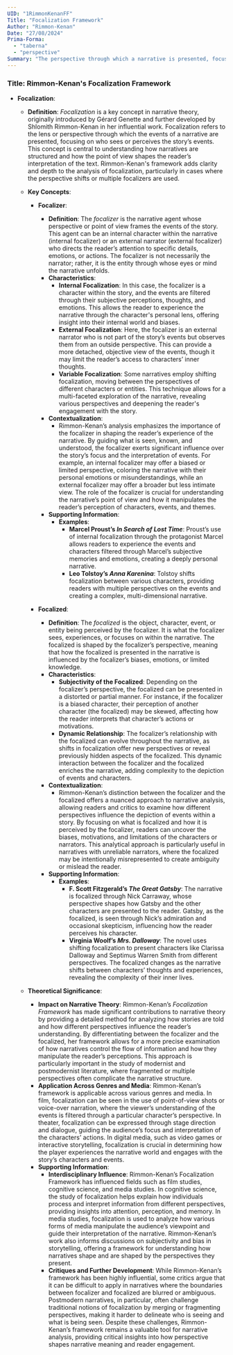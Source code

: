 ```yaml
---
UID: "1RimmonKenanFF"
Title: "Focalization Framework"
Author: "Rimmon-Kenan"
Date: "27/08/2024"
Prima-Forma:
  - "taberna"
  - "perspective"
Summary: "The perspective through which a narrative is presented, focusing on who sees or perceives the events within the story."
---
```


### Title: **Rimmon-Kenan's Focalization Framework**

- **Focalization**:
  - **Definition**: *Focalization* is a key concept in narrative theory, originally introduced by Gérard Genette and further developed by Shlomith Rimmon-Kenan in her influential work. Focalization refers to the lens or perspective through which the events of a narrative are presented, focusing on who sees or perceives the story’s events. This concept is central to understanding how narratives are structured and how the point of view shapes the reader’s interpretation of the text. Rimmon-Kenan's framework adds clarity and depth to the analysis of focalization, particularly in cases where the perspective shifts or multiple focalizers are used.

  - **Key Concepts**:

    - **Focalizer**:
      - **Definition**: The *focalizer* is the narrative agent whose perspective or point of view frames the events of the story. This agent can be an internal character within the narrative (internal focalizer) or an external narrator (external focalizer) who directs the reader’s attention to specific details, emotions, or actions. The focalizer is not necessarily the narrator; rather, it is the entity through whose eyes or mind the narrative unfolds.
      - **Characteristics**:
        - **Internal Focalization**: In this case, the focalizer is a character within the story, and the events are filtered through their subjective perceptions, thoughts, and emotions. This allows the reader to experience the narrative through the character's personal lens, offering insight into their internal world and biases.
        - **External Focalization**: Here, the focalizer is an external narrator who is not part of the story’s events but observes them from an outside perspective. This can provide a more detached, objective view of the events, though it may limit the reader’s access to characters’ inner thoughts.
        - **Variable Focalization**: Some narratives employ shifting focalization, moving between the perspectives of different characters or entities. This technique allows for a multi-faceted exploration of the narrative, revealing various perspectives and deepening the reader's engagement with the story.
      - **Contextualization**:
        - Rimmon-Kenan’s analysis emphasizes the importance of the focalizer in shaping the reader’s experience of the narrative. By guiding what is seen, known, and understood, the focalizer exerts significant influence over the story’s focus and the interpretation of events. For example, an internal focalizer may offer a biased or limited perspective, coloring the narrative with their personal emotions or misunderstandings, while an external focalizer may offer a broader but less intimate view. The role of the focalizer is crucial for understanding the narrative’s point of view and how it manipulates the reader’s perception of characters, events, and themes.
      - **Supporting Information**:
        - **Examples**:
          - **Marcel Proust’s *In Search of Lost Time***: Proust’s use of internal focalization through the protagonist Marcel allows readers to experience the events and characters filtered through Marcel’s subjective memories and emotions, creating a deeply personal narrative.
          - **Leo Tolstoy’s *Anna Karenina***: Tolstoy shifts focalization between various characters, providing readers with multiple perspectives on the events and creating a complex, multi-dimensional narrative.

    - **Focalized**:
      - **Definition**: The *focalized* is the object, character, event, or entity being perceived by the focalizer. It is what the focalizer sees, experiences, or focuses on within the narrative. The focalized is shaped by the focalizer’s perspective, meaning that how the focalized is presented in the narrative is influenced by the focalizer’s biases, emotions, or limited knowledge.
      - **Characteristics**:
        - **Subjectivity of the Focalized**: Depending on the focalizer’s perspective, the focalized can be presented in a distorted or partial manner. For instance, if the focalizer is a biased character, their perception of another character (the focalized) may be skewed, affecting how the reader interprets that character’s actions or motivations.
        - **Dynamic Relationship**: The focalizer’s relationship with the focalized can evolve throughout the narrative, as shifts in focalization offer new perspectives or reveal previously hidden aspects of the focalized. This dynamic interaction between the focalizer and the focalized enriches the narrative, adding complexity to the depiction of events and characters.
      - **Contextualization**:
        - Rimmon-Kenan’s distinction between the focalizer and the focalized offers a nuanced approach to narrative analysis, allowing readers and critics to examine how different perspectives influence the depiction of events within a story. By focusing on what is focalized and how it is perceived by the focalizer, readers can uncover the biases, motivations, and limitations of the characters or narrators. This analytical approach is particularly useful in narratives with unreliable narrators, where the focalized may be intentionally misrepresented to create ambiguity or mislead the reader.
      - **Supporting Information**:
        - **Examples**:
          - **F. Scott Fitzgerald’s *The Great Gatsby***: The narrative is focalized through Nick Carraway, whose perspective shapes how Gatsby and the other characters are presented to the reader. Gatsby, as the focalized, is seen through Nick’s admiration and occasional skepticism, influencing how the reader perceives his character.
          - **Virginia Woolf’s *Mrs. Dalloway***: The novel uses shifting focalization to present characters like Clarissa Dalloway and Septimus Warren Smith from different perspectives. The focalized changes as the narrative shifts between characters’ thoughts and experiences, revealing the complexity of their inner lives.

  - **Theoretical Significance**:
    - **Impact on Narrative Theory**: Rimmon-Kenan’s *Focalization Framework* has made significant contributions to narrative theory by providing a detailed method for analyzing how stories are told and how different perspectives influence the reader’s understanding. By differentiating between the focalizer and the focalized, her framework allows for a more precise examination of how narratives control the flow of information and how they manipulate the reader’s perceptions. This approach is particularly important in the study of modernist and postmodernist literature, where fragmented or multiple perspectives often complicate the narrative structure.
    - **Application Across Genres and Media**: Rimmon-Kenan’s framework is applicable across various genres and media. In film, focalization can be seen in the use of point-of-view shots or voice-over narration, where the viewer’s understanding of the events is filtered through a particular character’s perspective. In theater, focalization can be expressed through stage direction and dialogue, guiding the audience’s focus and interpretation of the characters’ actions. In digital media, such as video games or interactive storytelling, focalization is crucial in determining how the player experiences the narrative world and engages with the story’s characters and events.
    - **Supporting Information**:
      - **Interdisciplinary Influence**: Rimmon-Kenan’s Focalization Framework has influenced fields such as film studies, cognitive science, and media studies. In cognitive science, the study of focalization helps explain how individuals process and interpret information from different perspectives, providing insights into attention, perception, and memory. In media studies, focalization is used to analyze how various forms of media manipulate the audience’s viewpoint and guide their interpretation of the narrative. Rimmon-Kenan’s work also informs discussions on subjectivity and bias in storytelling, offering a framework for understanding how narratives shape and are shaped by the perspectives they present.
      - **Critiques and Further Development**: While Rimmon-Kenan’s framework has been highly influential, some critics argue that it can be difficult to apply in narratives where the boundaries between focalizer and focalized are blurred or ambiguous. Postmodern narratives, in particular, often challenge traditional notions of focalization by merging or fragmenting perspectives, making it harder to delineate who is seeing and what is being seen. Despite these challenges, Rimmon-Kenan’s framework remains a valuable tool for narrative analysis, providing critical insights into how perspective shapes narrative meaning and reader engagement.
